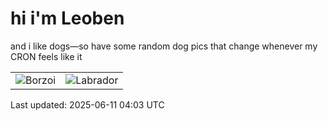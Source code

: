 # hi i'm Leoben

and i like dogs—so have some random dog pics that change whenever my CRON feels like it

|  |  |
|--------|----------|
| ![Borzoi](https://random-dog-vercel.vercel.app/api/random-borzoi?v=1749614580) | ![Labrador](https://random-dog-vercel.vercel.app/api/random-labrador?v=1749614580) |

Last updated: 2025-06-11 04:03 UTC
